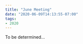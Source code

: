 ```yaml
---
title: "June Meeting"
date: "2020-06-09T14:13:55-07:00"
tags:
- 2020
---
```


<p>To be determined...</p>
